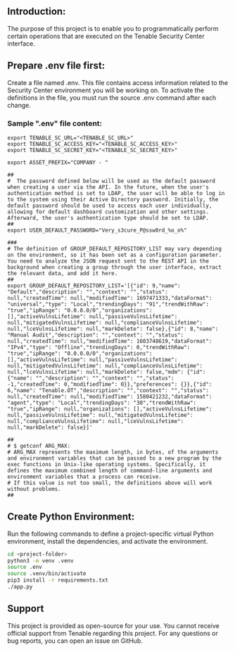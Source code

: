 


## Introduction:

The purpose of this project is to enable you to programmatically perform certain operations that are executed on the Tenable Security Center interface. 
## Prepare .env file first:

Create a file named .env. This file contains access information related to the Security Center environment you will be working on. To activate the definitions in the file, you must run the source .env command after each change.

### Sample ".env" file content: 
```
export TENABLE_SC_URL="<TENABLE_SC_URL>"
export TENABLE_SC_ACCESS_KEY="<TENABLE_SC_ACCESS_KEY>"
export TENABLE_SC_SECRET_KEY="<TENABLE_SC_SECRET_KEY>"

export ASSET_PREFIX="COMPANY - "

##
#  The password defined below will be used as the default password when creating a user via the API. In the future, when the user's authentication method is set to LDAP, the user will be able to log in to the system using their Active Directory password. Initially, the default password should be used to access each user individually, allowing for default dashboard customization and other settings. Afterward, the user's authentication type should be set to LDAP.
##
export USER_DEFAULT_PASSWORD="Very_s3cure_P@ssw0rd_%o_o%"

###
# The definition of GROUP_DEFAULT_REPOSITORY_LIST may vary depending on the environment, so it has been set as a configuration parameter. You need to analyze the JSON request sent to the REST API in the background when creating a group through the user interface, extract the relevant data, and add it here.
##
export GROUP_DEFAULT_REPOSITORY_LIST='[{"id": 9,"name": "Default","description": "","context": "","status": null,"createdTime": null,"modifiedTime": 1697471333,"dataFormat": "universal","type": "Local","trendingDays": "91","trendWithRaw": "true","ipRange": "0.0.0.0/0","organizations": [],"activeVulnsLifetime": null,"passiveVulnsLifetime": null,"mitigatedVulnsLifetime": null,"complianceVulnsLifetime": null,"lceVulnsLifetime": null,"markDelete": false},{"id": 8,"name": "Manual Audit","description": "","context": "","status": null,"createdTime": null,"modifiedTime": 1603748619,"dataFormat": "IPv4","type": "Offline","trendingDays": 0,"trendWithRaw": "true","ipRange": "0.0.0.0/0","organizations": [],"activeVulnsLifetime": null,"passiveVulnsLifetime": null,"mitigatedVulnsLifetime": null,"complianceVulnsLifetime": null,"lceVulnsLifetime": null,"markDelete": false,"mdm": {"id": {"name": "","description": "","context": "","status": -1,"createdTime": 0,"modifiedTime": 0}},"preferences": {}},{"id": 6,"name": "Tenable.OT","description": "","context": "","status": null,"createdTime": null,"modifiedTime": 1580421232,"dataFormat": "agent","type": "Local","trendingDays": "30","trendWithRaw": "true","ipRange": null,"organizations": [],"activeVulnsLifetime": null,"passiveVulnsLifetime": null,"mitigatedVulnsLifetime": null,"complianceVulnsLifetime": null,"lceVulnsLifetime": null,"markDelete": false}]'

## 
# $ getconf ARG_MAX:
# ARG_MAX represents the maximum length, in bytes, of the arguments and environment variables that can be passed to a new program by the exec functions in Unix-like operating systems. Specifically, it defines the maximum combined length of command-line arguments and environment variables that a process can receive.
# If this value is not too small, the definitions above will work without problems.
##

```


## Create Python Environment:

Run the following commands to define a project-specific virtual Python environment, install the dependencies, and activate the environment.

```bash
cd <project-folder>
python3 -m venv .venv
source .env
source .venv/bin/activate
pip3 install -r requirements.txt
./app.py
```

## Support
This project is provided as open-source for your use. You cannot receive official support from Tenable regarding this project. For any questions or bug reports, you can open an issue on GitHub.
